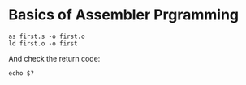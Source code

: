 # Basics of Assembler Prgramming

```shell
as first.s -o first.o
ld first.o -o first
```

And check the return code:

```shell
echo $?
```
